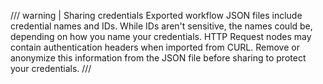 /// warning | Sharing credentials
Exported workflow JSON files include credential names and IDs. While IDs aren't sensitive, the names could be, depending on how you name your credentials. HTTP Request nodes may contain authentication headers when imported from CURL. Remove or anonymize this information from the JSON file before sharing to protect your credentials.
///
